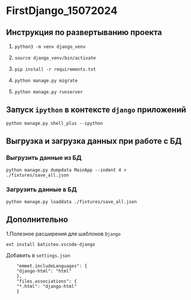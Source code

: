 # FirstDjango_15072024

## Инструкция по развертыванию проекта
1. `python3 -m venv django_venv`

2. `source django_venv/bin/activate`

3. `pip install -r requirements.txt`

4. `python manage.py migrate`

5. `python manage.py runserver`


## Запуск `ipython` в контексте `django` приложений
```
python manage.py shell_plus --ipython
```

## Выгрузка и загрузка данных при работе с БД
### Выгрузить данные из БД
```
python manage.py dumpdata MainApp --indent 4 > ./fixtures/save_all.json
```
### Загрузить данные в БД
```
python manage.py loaddata ./fixtures/save_all.json
```

## Дополнительно

1.Полезное расширения для шаблонов `Django`
```
ext install batisteo.vscode-django
```

Добавить в `settings.json`
```
    "emmet.includeLanguages": {
    "django-html": "html"
    },
    "files.associations": {
    "*.html": "django-html"
    }
```